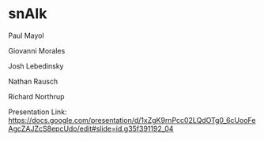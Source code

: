 # snAIk



Paul Mayol

Giovanni Morales

Josh Lebedinsky

Nathan Rausch

Richard Northrup

Presentation Link:
https://docs.google.com/presentation/d/1xZgK9rnPcc02LQdOTg0_6cUooFeAgcZAJZcS8epcUdo/edit#slide=id.g35f391192_04

